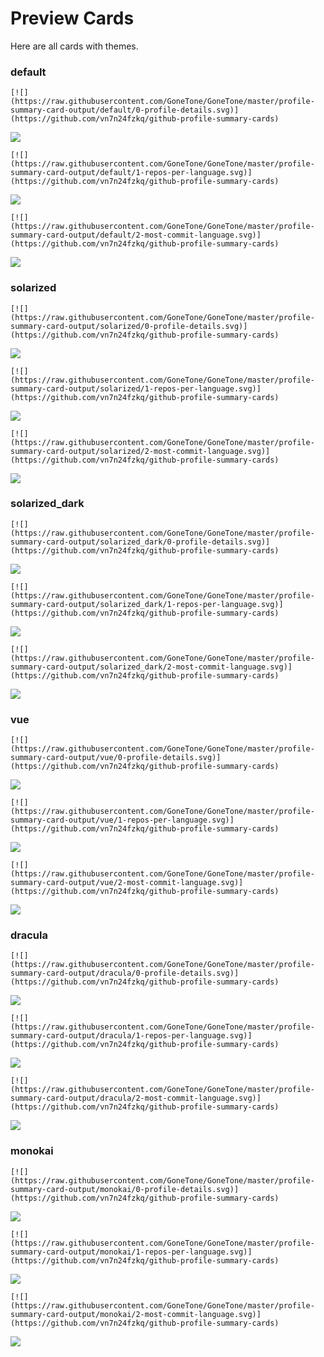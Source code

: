 
# Preview Cards

Here are all cards with themes.


### default


```
[![](https://raw.githubusercontent.com/GoneTone/GoneTone/master/profile-summary-card-output/default/0-profile-details.svg)](https://github.com/vn7n24fzkq/github-profile-summary-cards)
```
![](https://raw.githubusercontent.com/GoneTone/GoneTone/master/profile-summary-card-output/default/0-profile-details.svg)


```
[![](https://raw.githubusercontent.com/GoneTone/GoneTone/master/profile-summary-card-output/default/1-repos-per-language.svg)](https://github.com/vn7n24fzkq/github-profile-summary-cards)
```
![](https://raw.githubusercontent.com/GoneTone/GoneTone/master/profile-summary-card-output/default/1-repos-per-language.svg)


```
[![](https://raw.githubusercontent.com/GoneTone/GoneTone/master/profile-summary-card-output/default/2-most-commit-language.svg)](https://github.com/vn7n24fzkq/github-profile-summary-cards)
```
![](https://raw.githubusercontent.com/GoneTone/GoneTone/master/profile-summary-card-output/default/2-most-commit-language.svg)


### solarized


```
[![](https://raw.githubusercontent.com/GoneTone/GoneTone/master/profile-summary-card-output/solarized/0-profile-details.svg)](https://github.com/vn7n24fzkq/github-profile-summary-cards)
```
![](https://raw.githubusercontent.com/GoneTone/GoneTone/master/profile-summary-card-output/solarized/0-profile-details.svg)


```
[![](https://raw.githubusercontent.com/GoneTone/GoneTone/master/profile-summary-card-output/solarized/1-repos-per-language.svg)](https://github.com/vn7n24fzkq/github-profile-summary-cards)
```
![](https://raw.githubusercontent.com/GoneTone/GoneTone/master/profile-summary-card-output/solarized/1-repos-per-language.svg)


```
[![](https://raw.githubusercontent.com/GoneTone/GoneTone/master/profile-summary-card-output/solarized/2-most-commit-language.svg)](https://github.com/vn7n24fzkq/github-profile-summary-cards)
```
![](https://raw.githubusercontent.com/GoneTone/GoneTone/master/profile-summary-card-output/solarized/2-most-commit-language.svg)


### solarized_dark


```
[![](https://raw.githubusercontent.com/GoneTone/GoneTone/master/profile-summary-card-output/solarized_dark/0-profile-details.svg)](https://github.com/vn7n24fzkq/github-profile-summary-cards)
```
![](https://raw.githubusercontent.com/GoneTone/GoneTone/master/profile-summary-card-output/solarized_dark/0-profile-details.svg)


```
[![](https://raw.githubusercontent.com/GoneTone/GoneTone/master/profile-summary-card-output/solarized_dark/1-repos-per-language.svg)](https://github.com/vn7n24fzkq/github-profile-summary-cards)
```
![](https://raw.githubusercontent.com/GoneTone/GoneTone/master/profile-summary-card-output/solarized_dark/1-repos-per-language.svg)


```
[![](https://raw.githubusercontent.com/GoneTone/GoneTone/master/profile-summary-card-output/solarized_dark/2-most-commit-language.svg)](https://github.com/vn7n24fzkq/github-profile-summary-cards)
```
![](https://raw.githubusercontent.com/GoneTone/GoneTone/master/profile-summary-card-output/solarized_dark/2-most-commit-language.svg)


### vue


```
[![](https://raw.githubusercontent.com/GoneTone/GoneTone/master/profile-summary-card-output/vue/0-profile-details.svg)](https://github.com/vn7n24fzkq/github-profile-summary-cards)
```
![](https://raw.githubusercontent.com/GoneTone/GoneTone/master/profile-summary-card-output/vue/0-profile-details.svg)


```
[![](https://raw.githubusercontent.com/GoneTone/GoneTone/master/profile-summary-card-output/vue/1-repos-per-language.svg)](https://github.com/vn7n24fzkq/github-profile-summary-cards)
```
![](https://raw.githubusercontent.com/GoneTone/GoneTone/master/profile-summary-card-output/vue/1-repos-per-language.svg)


```
[![](https://raw.githubusercontent.com/GoneTone/GoneTone/master/profile-summary-card-output/vue/2-most-commit-language.svg)](https://github.com/vn7n24fzkq/github-profile-summary-cards)
```
![](https://raw.githubusercontent.com/GoneTone/GoneTone/master/profile-summary-card-output/vue/2-most-commit-language.svg)


### dracula


```
[![](https://raw.githubusercontent.com/GoneTone/GoneTone/master/profile-summary-card-output/dracula/0-profile-details.svg)](https://github.com/vn7n24fzkq/github-profile-summary-cards)
```
![](https://raw.githubusercontent.com/GoneTone/GoneTone/master/profile-summary-card-output/dracula/0-profile-details.svg)


```
[![](https://raw.githubusercontent.com/GoneTone/GoneTone/master/profile-summary-card-output/dracula/1-repos-per-language.svg)](https://github.com/vn7n24fzkq/github-profile-summary-cards)
```
![](https://raw.githubusercontent.com/GoneTone/GoneTone/master/profile-summary-card-output/dracula/1-repos-per-language.svg)


```
[![](https://raw.githubusercontent.com/GoneTone/GoneTone/master/profile-summary-card-output/dracula/2-most-commit-language.svg)](https://github.com/vn7n24fzkq/github-profile-summary-cards)
```
![](https://raw.githubusercontent.com/GoneTone/GoneTone/master/profile-summary-card-output/dracula/2-most-commit-language.svg)


### monokai


```
[![](https://raw.githubusercontent.com/GoneTone/GoneTone/master/profile-summary-card-output/monokai/0-profile-details.svg)](https://github.com/vn7n24fzkq/github-profile-summary-cards)
```
![](https://raw.githubusercontent.com/GoneTone/GoneTone/master/profile-summary-card-output/monokai/0-profile-details.svg)


```
[![](https://raw.githubusercontent.com/GoneTone/GoneTone/master/profile-summary-card-output/monokai/1-repos-per-language.svg)](https://github.com/vn7n24fzkq/github-profile-summary-cards)
```
![](https://raw.githubusercontent.com/GoneTone/GoneTone/master/profile-summary-card-output/monokai/1-repos-per-language.svg)


```
[![](https://raw.githubusercontent.com/GoneTone/GoneTone/master/profile-summary-card-output/monokai/2-most-commit-language.svg)](https://github.com/vn7n24fzkq/github-profile-summary-cards)
```
![](https://raw.githubusercontent.com/GoneTone/GoneTone/master/profile-summary-card-output/monokai/2-most-commit-language.svg)

